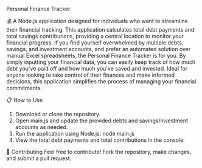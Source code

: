 Personal Finance Tracker

💰 A  Node.js application designed for individuals who want to streamline their financial tracking.
This application calculates total debt payments and total savings contributions, providing a central location to monitor your financial progress. If you find yourself overwhelmed by multiple debts, savings, and investment accounts, and prefer an automated solution over manual Excel spreadsheets, the Personal Finance Tracker is for you. By simply inputting your financial data, you can easily keep track of how much debt you've paid off and how much you've saved and invested.
Ideal for anyone looking to take control of their finances and make informed decisions, this application simplifies the process of managing your financial commitments.

📋 How to Use
1. Download or clone the repository.
2. Open main.js and update the provided debts and savings/investment accounts as needed.
3. Run the application using Node.js: node main.js
4. View the total debt payments and total contributions in the console.

🤝 Contributing
Feel free to contribute! Fork the repository, make changes, and submit a pull request.
